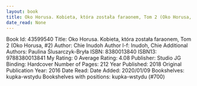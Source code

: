 ```yaml
---
layout: book
title: Oko Horusa. Kobieta, która została faraonem, Tom 2 (Oko Horusa,  no. 2)
date_read: None
---
```


Book Id: 43599540
Title: Oko Horusa. Kobieta, która została faraonem, Tom 2 (Oko Horusa, #2)
Author: Chie Inudoh
Author l-f: Inudoh, Chie
Additional Authors: Paulina Ślusarczyk-Bryła
ISBN: 8380013840
ISBN13: 9788380013841
My Rating: 0
Average Rating: 4.08
Publisher: Studio JG
Binding: Hardcover
Number of Pages: 212
Year Published: 2018
Original Publication Year: 2016
Date Read: 
Date Added: 2020/01/09
Bookshelves: kupka-wstydu
Bookshelves with positions: kupka-wstydu (#700)


